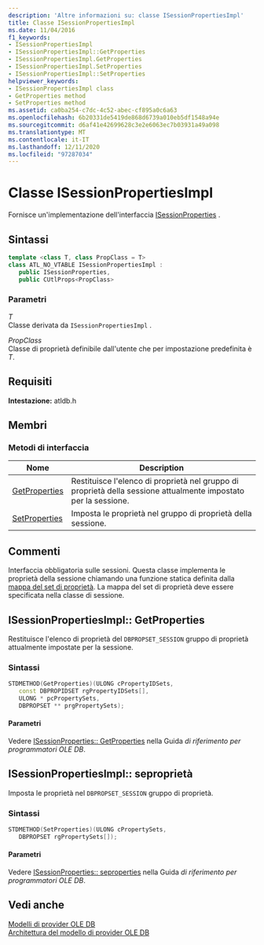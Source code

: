 ```yaml
---
description: 'Altre informazioni su: classe ISessionPropertiesImpl'
title: Classe ISessionPropertiesImpl
ms.date: 11/04/2016
f1_keywords:
- ISessionPropertiesImpl
- ISessionPropertiesImpl::GetProperties
- ISessionPropertiesImpl.GetProperties
- ISessionPropertiesImpl.SetProperties
- ISessionPropertiesImpl::SetProperties
helpviewer_keywords:
- ISessionPropertiesImpl class
- GetProperties method
- SetProperties method
ms.assetid: ca0ba254-c7dc-4c52-abec-cf895a0c6a63
ms.openlocfilehash: 6b20331de5419de868d6739a010eb5df1548a94e
ms.sourcegitcommit: d6af41e42699628c3e2e6063ec7b03931a49a098
ms.translationtype: MT
ms.contentlocale: it-IT
ms.lasthandoff: 12/11/2020
ms.locfileid: "97287034"
---
```

# <a name="isessionpropertiesimpl-class"></a>Classe ISessionPropertiesImpl

Fornisce un'implementazione dell'interfaccia [ISessionProperties](/previous-versions/windows/desktop/ms713721(v=vs.85)) .

## <a name="syntax"></a>Sintassi

```cpp
template <class T, class PropClass = T>
class ATL_NO_VTABLE ISessionPropertiesImpl :
   public ISessionProperties,
   public CUtlProps<PropClass>
```

### <a name="parameters"></a>Parametri

*T*<br/>
Classe derivata da `ISessionPropertiesImpl` .

*PropClass*<br/>
Classe di proprietà definibile dall'utente che per impostazione predefinita è *T*.

## <a name="requirements"></a>Requisiti

**Intestazione:** atldb.h

## <a name="members"></a>Membri

### <a name="interface-methods"></a>Metodi di interfaccia

| Nome | Description |
|-|-|
|[GetProperties](#getproperties)|Restituisce l'elenco di proprietà nel gruppo di proprietà della sessione attualmente impostato per la sessione.|
|[SetProperties](#setproperties)|Imposta le proprietà nel gruppo di proprietà della sessione.|

## <a name="remarks"></a>Commenti

Interfaccia obbligatoria sulle sessioni. Questa classe implementa le proprietà della sessione chiamando una funzione statica definita dalla [mappa del set di proprietà](./macros-for-ole-db-provider-templates.md#begin_propset_map). La mappa del set di proprietà deve essere specificata nella classe di sessione.

## <a name="isessionpropertiesimplgetproperties"></a><a name="getproperties"></a> ISessionPropertiesImpl:: GetProperties

Restituisce l'elenco di proprietà del `DBPROPSET_SESSION` gruppo di proprietà attualmente impostate per la sessione.

### <a name="syntax"></a>Sintassi

```cpp
STDMETHOD(GetProperties)(ULONG cPropertyIDSets,
   const DBPROPIDSET rgPropertyIDSets[],
   ULONG * pcPropertySets,
   DBPROPSET ** prgPropertySets);
```

#### <a name="parameters"></a>Parametri

Vedere [ISessionProperties:: GetProperties](/previous-versions/windows/desktop/ms723643(v=vs.85)) nella Guida *di riferimento per programmatori OLE DB*.

## <a name="isessionpropertiesimplsetproperties"></a><a name="setproperties"></a> ISessionPropertiesImpl:: seproprietà

Imposta le proprietà nel `DBPROPSET_SESSION` gruppo di proprietà.

### <a name="syntax"></a>Sintassi

```cpp
STDMETHOD(SetProperties)(ULONG cPropertySets,
   DBPROPSET rgPropertySets[]);
```

#### <a name="parameters"></a>Parametri

Vedere [ISessionProperties:: seproperties](/previous-versions/windows/desktop/ms714405(v=vs.85)) nella Guida *di riferimento per programmatori OLE DB*.

## <a name="see-also"></a>Vedi anche

[Modelli di provider OLE DB](../../data/oledb/ole-db-provider-templates-cpp.md)<br/>
[Architettura del modello di provider OLE DB](../../data/oledb/ole-db-provider-template-architecture.md)
